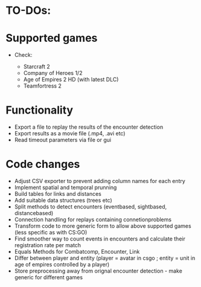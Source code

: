 # TO-DOs:

# Supported games
- Check:

  - Starcraft 2
  - Company of Heroes 1/2
  - Age of Empires 2 HD (with latest DLC)
  - Teamfortress 2

# Functionality
- Export a file to replay the results of the encounter detection
- Export results as a movie file (.mp4, .avi etc)
- Read timeout parameters via file or gui

# Code changes
- Adjust CSV exporter to prevent adding column names for each entry
- Implement spatial and temporal prunning
- Build tables for links and distances
- Add suitable data structures (trees etc)
- Split methods to detect encounters (eventbased, sightbased, distancebased)
- Connection handling for replays containing connetionproblems
- Transform code to more generic form to allow above supported games (less specific as with CS:GO)
- Find smoother way to count events in encounters and calculate their registration rate per match
- Equals Methods for Combatcomp, Encounter, Link
- Differ between player and entity (player = avatar in csgo ; entity = unit in age of empires controlled by a player)
- Store preprocessing away from orignal encounter detection - make generic for different games

